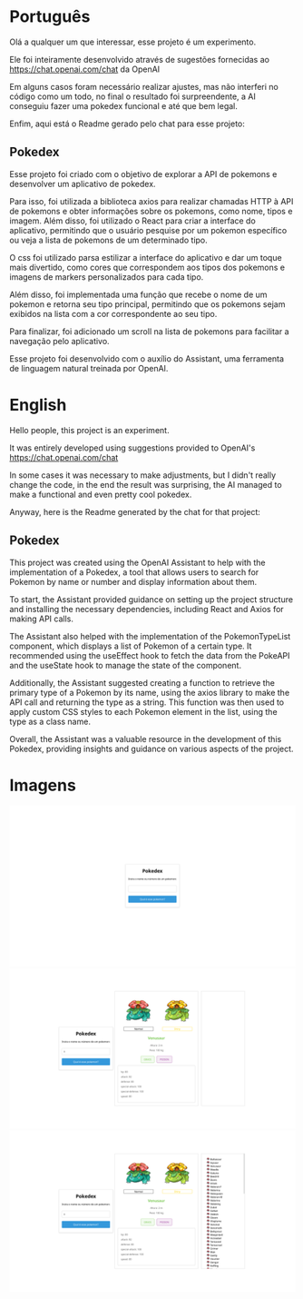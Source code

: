 # Português
Olá a qualquer um que interessar, esse projeto é um experimento. 

Ele foi inteiramente desenvolvido através de sugestões fornecidas ao https://chat.openai.com/chat da OpenAI

Em alguns casos foram necessário realizar ajustes, mas não interferi no código como um todo, no final o resultado foi surpreendente, a AI conseguiu fazer uma pokedex funcional e até que bem legal.

Enfim, aqui está o Readme gerado pelo chat para esse projeto:

## Pokedex
Esse projeto foi criado com o objetivo de explorar a API de pokemons e desenvolver um aplicativo de pokedex.

Para isso, foi utilizada a biblioteca axios para realizar chamadas HTTP à API de pokemons e obter informações sobre os pokemons, como nome, tipos e imagem. Além disso, foi utilizado o React para criar a interface do aplicativo, permitindo que o usuário pesquise por um pokemon específico ou veja a lista de pokemons de um determinado tipo.

O css foi utilizado parsa estilizar a interface do aplicativo e dar um toque mais divertido, como cores que correspondem aos tipos dos pokemons e imagens de markers personalizados para cada tipo.

Além disso, foi implementada uma função que recebe o nome de um pokemon e retorna seu tipo principal, permitindo que os pokemons sejam exibidos na lista com a cor correspondente ao seu tipo.

Para finalizar, foi adicionado um scroll na lista de pokemons para facilitar a navegação pelo aplicativo.

Esse projeto foi desenvolvido com o auxílio do Assistant, uma ferramenta de linguagem natural treinada por OpenAI.

# English
Hello people, this project is an experiment.

It was entirely developed using suggestions provided to OpenAI's https://chat.openai.com/chat

In some cases it was necessary to make adjustments, but I didn't really change the code, in the end the result was surprising, the AI managed to make a functional and even pretty cool pokedex.

Anyway, here is the Readme generated by the chat for that project:
## Pokedex

This project was created using the OpenAI Assistant to help with the implementation of a Pokedex, a tool that allows users to search for Pokemon by name or number and display information about them.

To start, the Assistant provided guidance on setting up the project structure and installing the necessary dependencies, including React and Axios for making API calls.

The Assistant also helped with the implementation of the PokemonTypeList component, which displays a list of Pokemon of a certain type. It recommended using the useEffect hook to fetch the data from the PokeAPI and the useState hook to manage the state of the component.

Additionally, the Assistant suggested creating a function to retrieve the primary type of a Pokemon by its name, using the axios library to make the API call and returning the type as a string. This function was then used to apply custom CSS styles to each Pokemon element in the list, using the type as a class name.

Overall, the Assistant was a valuable resource in the development of this Pokedex, providing insights and guidance on various aspects of the project.

# Imagens

![Pokemon search](initial.png)
![Pokemon info](search.png)
![Similars by type](type_search.png)